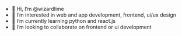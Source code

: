 - 👋 Hi, I’m @wizardlime
- 👀 I’m interested in web and app development, frontend, ui/ux design
- 🌱 I’m currently learning python and react.js
- 💞️ I’m looking to collaborate on frontend or ui development

<!---
wizardlime/wizardlime is a ✨ special ✨ repository because its `README.md` (this file) appears on your GitHub profile.
You can click the Preview link to take a look at your changes.
--->
